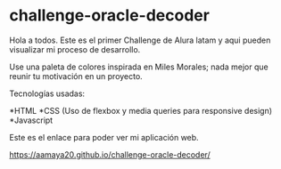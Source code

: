 # challenge-oracle-decoder

Hola a todos. Este es el primer Challenge de Alura latam y aqui pueden visualizar mi proceso de desarrollo.

Use una paleta de colores inspirada en Miles Morales; nada mejor que reunir tu motivación en un proyecto.

Tecnologías usadas:

*HTML
*CSS (Uso de flexbox y media queries para responsive design)
*Javascript

Este es el enlace para poder ver mi aplicación web.

https://aamaya20.github.io/challenge-oracle-decoder/
